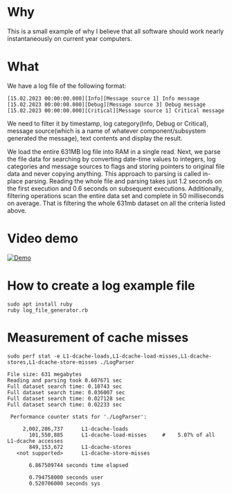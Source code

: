 # Why
This is a small example of why I believe that all software should work nearly instantaneously on current year computers.

# What
We have a log file of the following format:
```
[15.02.2023 00:00:00.000][Info][Message source 1] Info message
[15.02.2023 00:00:00.000][Debug][Message source 3] Debug message
[15.02.2023 00:00:00.000][Critical][Message source 1] Critical message
```
We need to filter it by timestamp, log category(Info, Debug or Critical), message source(which is a name of whatever component/subsystem generated the message), text contents and display the result.
  
We load the entire 631MB log file into RAM in a single read. Next, we parse the file data for searching by converting date-time values to integers, log categories and message sources to flags and storing pointers to original file data and never copying anything. This approach to parsing is called in-place parsing. Reading the whole file and parsing takes just 1.2 seconds on the first execution and 0.6 seconds on subsequent executions. Additionally, filtering operations scan the entire data set and complete in 50 milliseconds on average. That is filtering the whole 631mb dataset on all the criteria listed above.

# Video demo

[![Demo](https://img.youtube.com/vi/g1aBjJtOzAo/mqdefault.jpg)](https://www.youtube.com/watch?v=g1aBjJtOzAo)


# How to create a log example file
```
sudo apt install ruby  
ruby log_file_generator.rb
```

# Measurement of cache misses 
```
sudo perf stat -e L1-dcache-loads,L1-dcache-load-misses,L1-dcache-stores,L1-dcache-store-misses ./LogParser

File size: 631 megabytes
Reading and parsing took 0.607671 sec
Full dataset search time: 0.10743 sec
Full dataset search time: 0.036007 sec
Full dataset search time: 0.027128 sec
Full dataset search time: 0.02233 sec

 Performance counter stats for './LogParser':

     2,002,286,737      L1-dcache-loads                                             
       101,550,885      L1-dcache-load-misses     #    5.07% of all L1-dcache accesses
       849,153,672      L1-dcache-stores                                            
   <not supported>      L1-dcache-store-misses                                      

       6.867509744 seconds time elapsed

       0.794758000 seconds user
       0.520706000 seconds sys

```